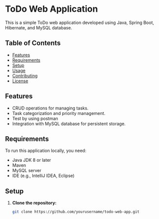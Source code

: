 # ToDo Web Application

This is a simple ToDo web application developed using Java, Spring Boot, Hibernate, and MySQL database.

## Table of Contents

- [Features](#features)
- [Requirements](#requirements)
- [Setup](#setup)
- [Usage](#usage)
- [Contributing](#contributing)
- [License](#license)

## Features

- CRUD operations for managing tasks.
- Task categorization and priority management.
- Test by using postman 
- Integration with MySQL database for persistent storage.

## Requirements

To run this application locally, you need:

- Java JDK 8 or later
- Maven
- MySQL server
- IDE (e.g., IntelliJ IDEA, Eclipse)

## Setup

1. **Clone the repository:**

   ```bash
   git clone https://github.com/yourusername/todo-web-app.git
